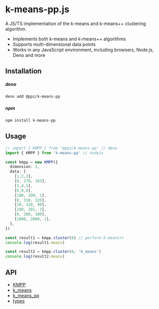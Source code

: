# k-means-pp.js
A JS/TS implementation of the k-means and k-means++ clustering algorithm.

+ Implements both k-means and k-means++ algorithms
+ Supports multi-dimensional data points
+ Works in any JavaScript environment, including browsers, Node.js, Deno and more

## Installation
##### deno
``` bash
deno add @ppz/k-means-pp
```

##### npm
```bash
npm install k-means-pp
```

## Usage
```ts
// import { KMPP } from '@ppz/k-means-pp' // deno
import { KMPP } from 'k-means-pp' // nodejs

const kmpp = new KMPP({
  dimension: 3,
  data: [
    [1,2,3],
    [0, 270, 103],
    [3,4,5],
    [0,0,0],
    [100, 200, 1],
    [0, 310, 120],
    [10, 320, 90],
    [100, 201, 3],
    [0, 300, 100],
    [1000, 2000, 1],
  ],
})

const result1 = kmpp.cluster(8) // perform k-means++
console.log(result1.means)

const result2 = kmpp.cluster(6, 'k_means')
console.log(result2.means)
```

## API
+ [KMPP](https://jsr.io/@ppz/k-means-pp/doc/~/KMPP)
+ [k_means](https://jsr.io/@ppz/k-means-pp/doc/~/k_means)
+ [k_means_pp](https://jsr.io/@ppz/k-means-pp/doc/~/k_means_pp)
+ [types](https://jsr.io/@ppz/k-means-pp/doc)
